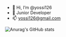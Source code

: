 - 👋 Hi, I’m @yossi126
- 👀 Junior Developer
- 📫 yossi126@gmail.com

<!---
yossi126/yossi126 is a ✨ special ✨ repository because its `README.md` (this file) appears on your GitHub profile.
You can click the Preview link to take a look at your changes.
--->

![Anurag's GitHub stats](https://github-readme-stats.vercel.app/api?username=yossi126&show_icons=true&theme=dark)
